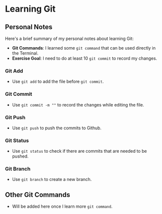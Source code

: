 # Learning Git


## Personal Notes 

Here's a brief summary of my personal notes about learning Git:
- **Git Commands**: I learned some `git command` that can be used directly in the Terminal.
- **Exercise Goal**: I need to do at least 10 `git commit` to record my changes.

### Git Add
- Use `git add` to add the file before `git commit`.

### Git Commit
- Use `git commit -m ""` to record the changes while editing the file.

### Git Push
- Use `git push` to push the commits to Github.

### Git Status
- Use `git status` to check if there are commits that are needed to be pushed.

### Git Branch
- Use `git branch` to create a new branch.


## Other Git Commands
- Will be added here once I learn more `git command`.






